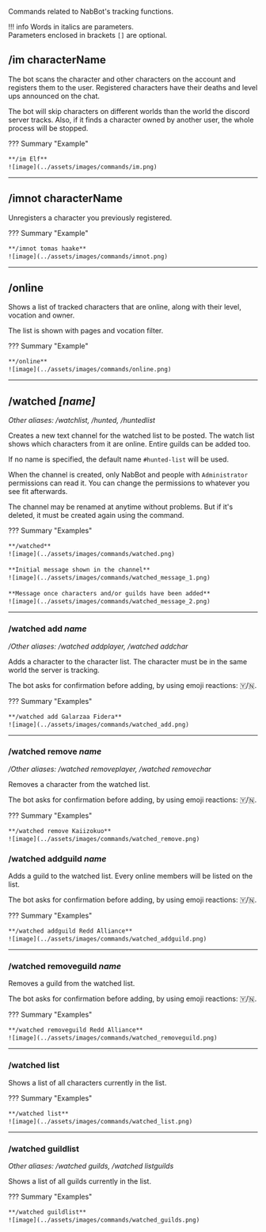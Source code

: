 Commands related to NabBot's tracking functions.

!!! info
    Words in italics are parameters.  
    Parameters enclosed in brackets `[]` are optional.


## /im characterName

The bot scans the character and other characters on the account and registers them to the user.
Registered characters have their deaths and level ups announced on the chat.

The bot will skip characters on different worlds than the world the discord server tracks.
Also, if it finds a character owned by another user, the whole process will be stopped.

??? Summary "Example"

    **/im Elf**  
    ![image](../assets/images/commands/im.png)

----

## /imnot characterName

Unregisters a character you previously registered.

??? Summary "Example"
  
    **/imnot tomas haake**  
    ![image](../assets/images/commands/imnot.png)

----

## /online

Shows a list of tracked characters that are online, along with their level, vocation and owner.

The list is shown with pages and vocation filter.

??? Summary "Example"
  
    **/online**  
    ![image](../assets/images/commands/online.png)

----

## /watched *[name]*
*Other aliases: /watchlist, /hunted, /huntedlist*

Creates a new text channel for the watched list to be posted. The watch list shows which characters from it are online.
Entire guilds can be added too.

If no name is specified, the default name `#hunted-list` will be used.

When the channel is created, only NabBot and people with `Administrator` permissions can read it.
You can change the permissions to whatever you see fit afterwards.

The channel may be renamed at anytime without problems. But if it's deleted, it must be created again using the command.

??? Summary "Examples"
  
    **/watched**  
    ![image](../assets/images/commands/watched.png)
    
    **Initial message shown in the channel**
    ![image](../assets/images/commands/watched_message_1.png)
    
    **Message once characters and/or guilds have been added**
    ![image](../assets/images/commands/watched_message_2.png)

----

### /watched add *name*
*/Other aliases: /watched addplayer, /watched addchar*

Adds a character to the character list. The character must be in the same world the server is tracking.

The bot asks for confirmation before adding, by using emoji reactions: 🇾/🇳.

??? Summary "Examples"
  
    **/watched add Galarzaa Fidera**  
    ![image](../assets/images/commands/watched_add.png)
    
----

### /watched remove *name*
*/Other aliases: /watched removeplayer, /watched removechar*

Removes a character from the watched list.

The bot asks for confirmation before adding, by using emoji reactions: 🇾/🇳.

??? Summary "Examples"
  
    **/watched remove Kaiizokuo**  
    ![image](../assets/images/commands/watched_remove.png)
    
    
### /watched addguild *name*

Adds a guild to the watched list. Every online members will be listed on the list.


The bot asks for confirmation before adding, by using emoji reactions: 🇾/🇳.

??? Summary "Examples"
  
    **/watched addguild Redd Alliance**  
    ![image](../assets/images/commands/watched_addguild.png)

----
    
### /watched removeguild *name*

Removes a guild from the watched list.

The bot asks for confirmation before adding, by using emoji reactions: 🇾/🇳.

??? Summary "Examples"
  
    **/watched removeguild Redd Alliance**  
    ![image](../assets/images/commands/watched_removeguild.png)

----
    
### /watched list

Shows a list of all characters currently in the list.

??? Summary "Examples"
  
    **/watched list**  
    ![image](../assets/images/commands/watched_list.png)

----
    
### /watched guildlist
*Other aliases: /watched guilds, /watched listguilds*

Shows a list of all guilds currently in the list.

??? Summary "Examples"
  
    **/watched guildlist**  
    ![image](../assets/images/commands/watched_guilds.png)
    
